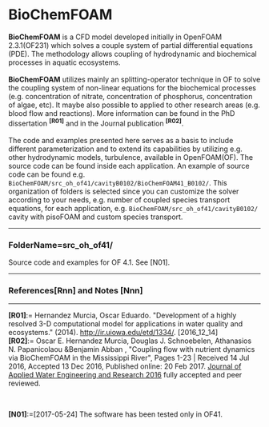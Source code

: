 BioChemFOAM
===================

<b>BioChemFOAM</b> is a CFD model developed initially in OpenFOAM 2.3.1(OF231) which solves a couple system of partial differential equations (PDE). The methodology allows coupling of hydrodynamic and biochemical processes in aquatic ecosystems. 
<br>
<br>
<b>BioChemFOAM</b> utilizes mainly an splitting-operator technique in OF to solve the coupling system of non-linear equations for the biochemical processes (e.g. concentration of nitrate, concentration of phosphorus, concentration of algae, etc). It maybe also possible to applied to other research areas (e.g. blood flow and reactions). More information can be found in the PhD dissertation <b><sup>[R01]</sup></b> and in the Journal publication <b><sup>[R02]</sup></b>. 
<br>
<br>
The code and examples presented here serves as a basis to include different parameterization and to extend its capabilities by utilizing e.g. other hydrodynamic models, turbulence, available in OpenFOAM(OF).
The source code can be found inside each application. An example of source code can be found e.g. `BioChemFOAM/src_oh_of41/cavityB0102/BioChemFOAM41_B0102/`. This organization of folders is selected since you can customize the solver according to your needs, e.g. number of coupled species transport equations, for each application, e.g. `BioChemFOAM/src_oh_of41/cavityB0102/` cavity with pisoFOAM and custom species transport.

---

### FolderName=src_oh_of41/
Source code and examples for OF 4.1. See [N01].

---

### References[Rnn] and Notes [Nnn]
---
<b>[R01]</b>:= Hernandez Murcia, Oscar Eduardo. "Development of a highly resolved 3-D computational model for applications in water quality and ecosystems." (2014). http://ir.uiowa.edu/etd/1334/. [2016_12_14]<br>
<b>[R02]</b>:= Oscar E. Hernandez Murcia, Douglas J. Schnoebelen, Athanasios N. Papanicolaou &Benjamin Abban
, "Coupling flow with nutrient dynamics via BioChemFOAM in the Mississippi River", Pages 1-23 | Received 14 Jul 2016, Accepted 13 Dec 2016, Published online: 20 Feb 2017.
[Journal of Applied Water Engineering and Research 2016](www.tandfonline.com/doi/full/10.1080/23249676.2017.1287020)  fully accepted and peer reviewed.<br>

<br>

<b>[N01]</b>:=[2017-05-24] The software has been tested only in OF41.<br>


